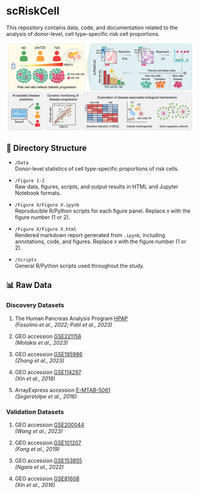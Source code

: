 # scRiskCell

This repository contains data, code, and documentation related to the analysis of donor-level, cell type-specific risk cell proportions.

![Graphical Abstract](Graphical_abstract.png)


## 📁 Directory Structure

- `/Data`  
  Donor-level statistics of cell type-specific proportions of risk cells.

- `/Figure 1-2`  
  Raw data, figures, scripts, and output results in HTML and Jupyter Notebook formats.

- `/Figure X/Figure X.ipynb`  
  Reproducible R/Python scripts for each figure panel. Replace `X` with the figure number (1 or 2).

- `/Figure X/Figure X.html`  
  Rendered markdown report generated from `.ipynb`, including annotations, code, and figures. Replace `X` with the figure number (1 or 2).

- `/Scripts`  
  General R/Python scripts used throughout the study.



## 📊 Raw Data

### Discovery Datasets

1. The Human Pancreas Analysis Program [HPAP](https://hpap.pmacs.upenn.edu/)  
   *(Fasolino et al., 2022; Patil et al., 2023)*

2. GEO accession [GSE221156](https://www.ncbi.nlm.nih.gov/geo/query/acc.cgi?acc=GSE221156)  
   *(Motakis et al., 2023)*

3. GEO accession [GSE195986](https://www.ncbi.nlm.nih.gov/geo/query/acc.cgi?acc=GSE195986)  
   *(Zhang et al., 2023)*

4. GEO accession [GSE114297](https://www.ncbi.nlm.nih.gov/geo/query/acc.cgi?acc=GSE114297)  
   *(Xin et al., 2018)*

5. ArrayExpress accession [E-MTAB-5061](https://www.ebi.ac.uk/biostudies/arrayexpress/studies/E-MTAB-5061)  
   *(Segerstolpe et al., 2016)*

### Validation Datasets

1. GEO accession [GSE200044](https://www.ncbi.nlm.nih.gov/geo/query/acc.cgi?acc=GSE200044)  
   *(Wang et al., 2023)*

2. GEO accession [GSE101207](https://www.ncbi.nlm.nih.gov/geo/query/acc.cgi?acc=GSE101207)  
   *(Fang et al., 2019)*

3. GEO accession [GSE153855](https://www.ncbi.nlm.nih.gov/geo/query/acc.cgi?acc=GSE153855)  
   *(Ngara et al., 2022)*

4. GEO accession [GSE81608](https://www.ncbi.nlm.nih.gov/geo/query/acc.cgi?acc=GSE81608)  
   *(Xin et al., 2016)*
